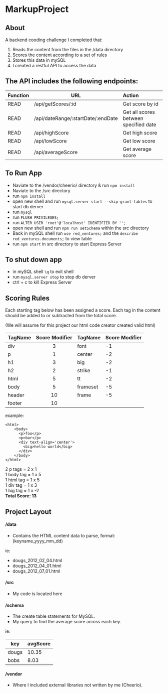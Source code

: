 MarkupProject
=============

About
-----------------
A backend cooding challenge I completed that:
1. Reads the content from the files in the /data directory
2. Scores the content according to a set of rules
3. Stores this data in mySQL
4. I created a restful API to access the data

The API includes the following endpoints:
-----------------
| Function  | URL                                 | Action                                |
| --------- |-------------------------------------|:--------------------------------------|
| READ      | /api/getScores/:id                  | Get score by id                       |
| READ      | /api/dateRange/:startDate/:endDate  | Get all scores between specified date |
| READ      | /api/highScore                      | Get high score                        |
| READ      | /api/lowScore                       | Get low score                         |
| READ      | /api/averageScore                   | Get average score                     |

To Run App
-----------------
* Naviate to the /vendor/cheerio/ directory & run `npm install`
* Naviate to the /src directory
* run `npm install`
* open new shell and run `mysql.server start --skip-grant-tables` to start db derver
* run `mysql`
* run `FLUSH PRIVILEGES;`
* run `ALTER USER 'root'@'localhost' IDENTIFIED BY '';`
* open new shell and run `npm run setSchema` within the src directory
* Back in mySQL shell run `use red_ventures;` and the `describe red_ventures.documents;` to view table
* run `npm start` in src directory to start Express Server

To shut down app
-----------------
* in mySQL shell `\q` to exit shell
* run `mysql.server stop` to stop db derver
* ctrl + c to kill Express Server

Scoring Rules
-------------
Each starting tag below has been assigned a score. Each tag in the content should be added to or subtracted from the total score.

(We will assume for this project our html code creator created valid html)

| TagName | Score Modifier | TagName | Score Modifier |
| ------- | :------------: | ------- | -------------- |
| div     | 3              | font    | -1             |
| p       | 1              | center  | -2             |
| h1      | 3              | big     | -2             |
| h2      | 2              | strike  | -1             |
| html    | 5              | tt      | -2             |
| body    | 5              | frameset| -5             |
| header  | 10             | frame   | -5             |
| footer  | 10             |

example:

````
<html>
    <body>
      <p>foo</p>
      <p>bar</p>
      <div text-align='center'>
        <big>hello world</big>
      </div>
    </body>
</html>
````

2 p tags = 2 x 1 <br>
1 body tag = 1 x 5 <br>
1 html tag = 1 x 5 <br>
1 div tag = 1 x 3 <br>
1 big tag = 1 x -2 <br>
**Total Score: 13**


Project Layout
--------------
#### /data

* Contains the HTML content data to parse, format: (keyname_yyyy_mm_dd)

ie:
* dougs_2012_02_04.html
* dougs_2012_04_01.html
* dougs_2012_07_01.html

#### /src

* My code is located here

#### /schema

* The create table statements for MySQL.
* My query to find the average score across each key.

ie:

| key | avgScore |
|---|--------|
| dougs | 10.35 |
| bobs  | 8.03 |

#### /vendor

* Where I included external libraries not written by me (Cheerio).
